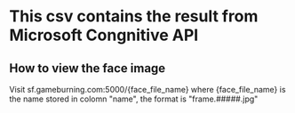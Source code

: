 # This csv contains the result from Microsoft Congnitive API
## How to view the face image
Visit sf.gameburning.com:5000/{face_file_name} where {face_file_name} is the name stored in colomn "name", the format is "frame.#####.jpg"
